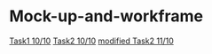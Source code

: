 # Mock-up-and-workframe
[Task1 10/10](https://miro.com/app/board/uXjVPPXZ2Eg=/?share_link_id=639430683321)
[Task2 10/10](https://miro.com/app/board/uXjVPPcMbc0=/?share_link_id=352005958752)
[modified Task2 11/10](https://miro.com/app/board/uXjVPPcMbc0=/?share_link_id=991593371178)
